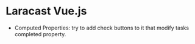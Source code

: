 # Laracast Vue.js

- Computed Properties: try to add check buttons to it that modify tasks completed property.
